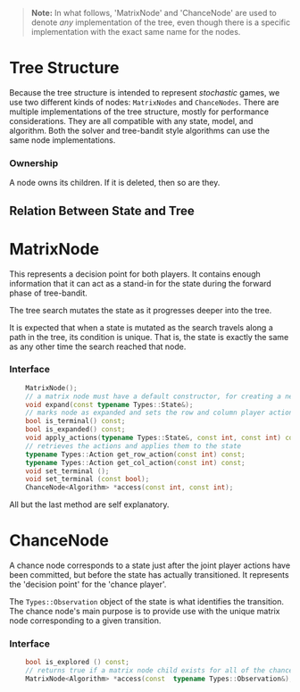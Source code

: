
> **Note:** In what follows, 'MatrixNode' and 'ChanceNode' are used to denote *any* implementation of the tree, even though there is a specific implementation with the exact same name for the nodes. 

# Tree Structure

Because the tree structure is intended to represent *stochastic* games, we use two different kinds of nodes: `MatrixNodes` and `ChanceNodes`.
There are multiple implementations of the tree structure, mostly for performance considerations. They are all compatible with any state, model, and algorithm. Both the solver and tree-bandit style algorithms can use the same node implementations.

### Ownership

A node owns its children. If it is deleted, then so are they.

## Relation Between State and Tree

# MatrixNode

This represents a decision point for both players. It contains enough information that it can act as a stand-in for the state during the forward phase of tree-bandit.

The tree search mutates the state as it progresses deeper into the tree.

It is expected that when a state is mutated as the search travels along a path in the tree, its condition is unique. That is, the state is exactly the same as any other time the search reached that node.

### Interface

```cpp
	MatrixNode();
	// a matrix node must have a default constructor, for creating a new root
	void expand(const typename Types::State&);
	// marks node as expanded and sets the row and column player actions
	bool is_terminal() const;
	bool is_expanded() const;
	void apply_actions(typename Types::State&, const int, const int) const;
	// retrieves the actions and applies them to the state
	typename Types::Action get_row_action(const int) const;
	typename Types::Action get_col_action(const int) const;
	void set_terminal ();
	void set_terminal (const bool);
	ChanceNode<Algorithm> *access(const int, const int);
```

All but the last method are self explanatory. 

# ChanceNode

A chance node corresponds to a state just after the joint player actions have been committed, but before the state has actually transitioned. It represents the 'decision point' for the 'chance player'.

The `Types::Observation` object of the state is what identifies the transition. The chance node's main purpose is to provide use with the unique matrix node corresponding to a given transition.  

### Interface

```cpp
	bool is_explored () const;
	// returns true if a matrix node child exists for all of the chance player's actions 
	MatrixNode<Algorithm> *access(const  typename Types::Observation&);
```